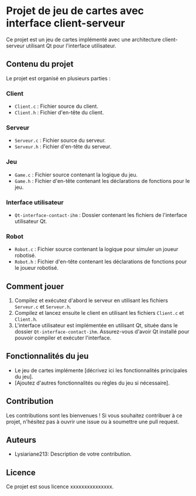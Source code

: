 # Projet de jeu de cartes avec interface client-serveur

Ce projet est un jeu de cartes implémenté avec une architecture client-serveur utilisant Qt pour l'interface utilisateur.

## Contenu du projet

Le projet est organisé en plusieurs parties :

### Client
- `Client.c` : Fichier source du client.
- `Client.h` : Fichier d'en-tête du client.

### Serveur
- `Serveur.c` : Fichier source du serveur.
- `Serveur.h` : Fichier d'en-tête du serveur.

### Jeu
- `Game.c` : Fichier source contenant la logique du jeu.
- `Game.h` : Fichier d'en-tête contenant les déclarations de fonctions pour le jeu.

### Interface utilisateur
- `Qt-interface-contact-ihm` : Dossier contenant les fichiers de l'interface utilisateur Qt.

### Robot
- `Robot.c` : Fichier source contenant la logique pour simuler un joueur robotisé.
- `Robot.h` : Fichier d'en-tête contenant les déclarations de fonctions pour le joueur robotisé.

## Comment jouer

1. Compilez et exécutez d'abord le serveur en utilisant les fichiers `Serveur.c` et `Serveur.h`.
2. Compilez et lancez ensuite le client en utilisant les fichiers `Client.c` et `Client.h`.
3. L'interface utilisateur est implémentée en utilisant Qt, située dans le dossier `Qt-interface-contact-ihm`. Assurez-vous d'avoir Qt installé pour pouvoir compiler et exécuter l'interface.

## Fonctionnalités du jeu

- Le jeu de cartes implémente [décrivez ici les fonctionnalités principales du jeu].
- [Ajoutez d'autres fonctionnalités ou règles du jeu si nécessaire].

## Contribution

Les contributions sont les bienvenues ! Si vous souhaitez contribuer à ce projet, n'hésitez pas à ouvrir une issue ou à soumettre une pull request.

## Auteurs

- Lysiariane213: Description de votre contribution.

## Licence

Ce projet est sous licence xxxxxxxxxxxxxxx.
